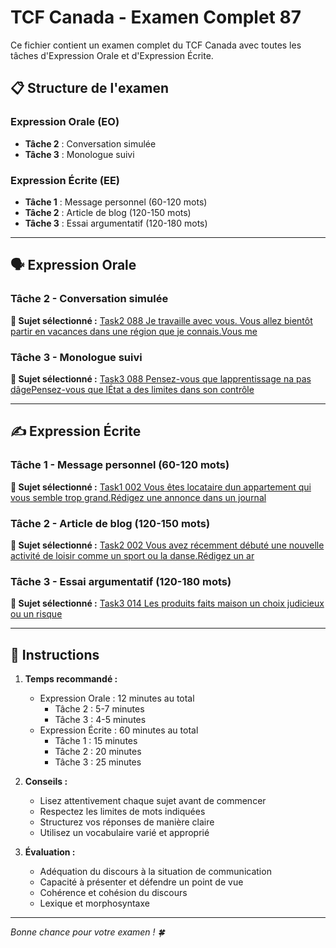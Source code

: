 # TCF Canada - Examen Complet 87

Ce fichier contient un examen complet du TCF Canada avec toutes les tâches d'Expression Orale et d'Expression Écrite.

## 📋 Structure de l'examen

### Expression Orale (EO)
- **Tâche 2** : Conversation simulée
- **Tâche 3** : Monologue suivi

### Expression Écrite (EE)  
- **Tâche 1** : Message personnel (60-120 mots)
- **Tâche 2** : Article de blog (120-150 mots)
- **Tâche 3** : Essai argumentatif (120-180 mots)

---

## 🗣️ Expression Orale

### Tâche 2 - Conversation simulée

**📄 Sujet sélectionné :** [Task2 088 Je travaille avec vous. Vous allez bientôt partir en vacances dans une région que je connais.Vous me](../tcf_canada/eo/task2/task2_088_Je_travaille_avec_vous._Vous_allez_bientôt_partir_en_vacances_dans_une_région_que_je_connais.Vous_me.md)

### Tâche 3 - Monologue suivi

**📄 Sujet sélectionné :** [Task3 088 Pensez-vous que lapprentissage na pas dâgePensez-vous que lÉtat a des limites dans son contrôle](../tcf_canada/eo/task3/task3_088_Pensez-vous_que_lapprentissage_na_pas_dâgePensez-vous_que_lÉtat_a_des_limites_dans_son_contrôle.md)

---

## ✍️ Expression Écrite

### Tâche 1 - Message personnel (60-120 mots)

**📄 Sujet sélectionné :** [Task1 002 Vous êtes locataire dun appartement qui vous semble trop grand.Rédigez une annonce dans un journal](../tcf_canada/ee/task1/task1_002_Vous_êtes_locataire_dun_appartement_qui_vous_semble_trop_grand.Rédigez_une_annonce_dans_un_journal.md)

### Tâche 2 - Article de blog (120-150 mots)

**📄 Sujet sélectionné :** [Task2 002 Vous avez récemment débuté une nouvelle activité de loisir comme un sport ou la danse.Rédigez un ar](../tcf_canada/ee/task2/task2_002_Vous_avez_récemment_débuté_une_nouvelle_activité_de_loisir_comme_un_sport_ou_la_danse.Rédigez_un_ar.md)

### Tâche 3 - Essai argumentatif (120-180 mots)

**📄 Sujet sélectionné :** [Task3 014 Les produits faits maison un choix judicieux ou un risque](../tcf_canada/ee/task3/task3_014_Les_produits_faits_maison_un_choix_judicieux_ou_un_risque.md)

---

## 📝 Instructions

1. **Temps recommandé :**
   - Expression Orale : 12 minutes au total
     - Tâche 2 : 5-7 minutes
     - Tâche 3 : 4-5 minutes
   - Expression Écrite : 60 minutes au total
     - Tâche 1 : 15 minutes
     - Tâche 2 : 20 minutes  
     - Tâche 3 : 25 minutes

2. **Conseils :**
   - Lisez attentivement chaque sujet avant de commencer
   - Respectez les limites de mots indiquées
   - Structurez vos réponses de manière claire
   - Utilisez un vocabulaire varié et approprié

3. **Évaluation :**
   - Adéquation du discours à la situation de communication
   - Capacité à présenter et défendre un point de vue
   - Cohérence et cohésion du discours
   - Lexique et morphosyntaxe

---

*Bonne chance pour votre examen ! 🍀*
